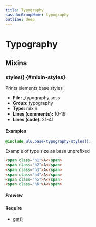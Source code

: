 ```yaml
---
title: Typography
sassdocGroupName: typography
outline: deep
---
```



# Typography





## Mixins




###  styles() <Badge text="mixin" type="tip" vertical="top" />  {#mixin-styles} 

  

Prints elements base styles
    
    


<SassdocDetails summaryText="Meta Information">

- **File:** _typography.scss
- **Group:** typography
- **Type:** mixin
- **Lines (comments):** 10-19
- **Lines (code):** 21-41

</SassdocDetails>
    
    

#### Examples

      


``` scss
@include ulu.base-typography-styles();
```
  



      

Example of type size as base unprefixed      


``` html
<span class="h1">A</span>
<span class="h2">A</span>
<span class="h3">A</span>
<span class="h4">A</span>
<span class="h5">A</span>
<span class="h6">A</span>
```
  


##### Preview


<SassdocPreview uid="typography-mixin-styles" :exampleIndex="1" />
  

  

      

#### Require

- [get()](/base/elements/#function-get)
  
  


<script>

  import SassdocPreview from "@ulu/vitepress-sassdoc/lib/assets/components/SassdocPreview.vue";
  import SassdocDetails from "@ulu/vitepress-sassdoc/lib/assets/components/SassdocDetails.vue";
  const sassdocGroup = [{"groupName":"typography","id":"mixin-styles","uid":"typography-mixin-styles","title":"styles()","groupPath":"/base/typography/","path":"/base/typography/#mixin-styles","previewsByIndex":{"1":"<span class=\"h1\">A</span>\n<span class=\"h2\">A</span>\n<span class=\"h3\">A</span>\n<span class=\"h4\">A</span>\n<span class=\"h5\">A</span>\n<span class=\"h6\">A</span>"}}];
  export default {
    components: {
      SassdocPreview,
      SassdocDetails
    },
    provide: {
      getSassdocItem(uid) {
        return sassdocGroup.find(item => item.uid === uid);
      },
      getSassdocGroup() {
        return sassdocGroup;
      },
      sassdocPreviewOptions: JSON.parse(
        decodeURIComponent(
          `%7B%22previewStyles%22%3A%22%5Cn%20%20%20%20height%3A%2020em%3B%5Cn%20%20%20%20width%3A%20100%25%3B%5Cn%20%20%20%20border%3A%20none%3B%5Cn%20%20%20%20background-color%3A%20%23f9f9f9%3B%5Cn%20%20%20%20border-radius%3A%206px%3B%5Cn%20%20%20%20padding%3A%2012px%3B%5Cn%20%20%20%20margin%3A%201.5em%200%3B%5Cn%20%20%22%2C%22previewHead%22%3A%22%5Cn%20%20%20%20%3Ctitle%3EULU%20Example%3C%2Ftitle%3E%20%5Cn%20%20%20%20%3Cmeta%20charset%3D%5C%22utf-8%5C%22%3E%20%5Cn%20%20%20%20%3Cmeta%20name%3D%5C%22viewport%5C%22%20content%3D%5C%22width%3Ddevice-width%2C%20initial-scale%3D1%5C%22%3E%20%5Cn%20%20%20%20%3Clink%20rel%3D%5C%22stylesheet%5C%22%20href%3D%5C%22%2Ffrontend%2Fulu-frontend.min.css%5C%22%3E%5Cn%20%20%22%2C%22previewScripts%22%3A%22%5Cn%20%20%20%20%3Cscript%20src%3D%5C%22%2Ffrontend%2Fulu-frontend.min.js%5C%22%3E%3C%2Fscript%3E%5Cn%20%20%22%7D`
        )
      )
    }
  }

</script>  
  
  